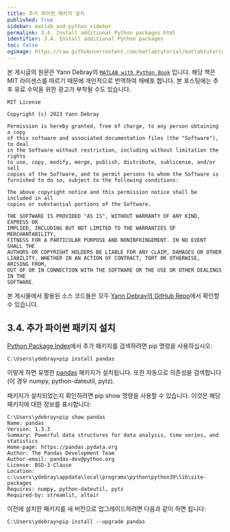 ```yaml
---
title: 추가 파이썬 패키지 설치
published: true
sidebar: matlab_and_python_sidebar
permalink: 3.4. Install additional Python packages.html
identifier: 3.4. Install additional Python packages
toc: false
ogimage: https://raw.githubusercontent.com/matlabtutorial/matlabtutorial.github.io/main/images/MATLAB_with_Python_Book/ogimage.jpg
---
```


본 게시글의 원문은 Yann Debray의 [`MATLAB with Python Book`](https://github.com/yanndebray/matlab-with-python-book) 입니다. 해당 책은 MIT 라이센스를 따르기 때문에 개인적으로 번역하여 재배포 합니다. 본 포스팅에는 추후 유료 수익을 위한 광고가 부착될 수도 있습니다.

    MIT License

    Copyright (c) 2023 Yann Debray

    Permission is hereby granted, free of charge, to any person obtaining a copy
    of this software and associated documentation files (the "Software"), to deal
    in the Software without restriction, including without limitation the rights
    to use, copy, modify, merge, publish, distribute, sublicense, and/or sell
    copies of the Software, and to permit persons to whom the Software is
    furnished to do so, subject to the following conditions:

    The above copyright notice and this permission notice shall be included in all
    copies or substantial portions of the Software.

    THE SOFTWARE IS PROVIDED "AS IS", WITHOUT WARRANTY OF ANY KIND, EXPRESS OR
    IMPLIED, INCLUDING BUT NOT LIMITED TO THE WARRANTIES OF MERCHANTABILITY,
    FITNESS FOR A PARTICULAR PURPOSE AND NONINFRINGEMENT. IN NO EVENT SHALL THE
    AUTHORS OR COPYRIGHT HOLDERS BE LIABLE FOR ANY CLAIM, DAMAGES OR OTHER
    LIABILITY, WHETHER IN AN ACTION OF CONTRACT, TORT OR OTHERWISE, ARISING FROM,
    OUT OF OR IN CONNECTION WITH THE SOFTWARE OR THE USE OR OTHER DEALINGS IN THE
    SOFTWARE.

본 게시물에서 활용된 소스 코드들은 모두 [Yann Debray의 GitHub Repo](https://github.com/yanndebray/matlab-with-python-book)에서 확인할 수 있습니다.

## 3.4. 추가 파이썬 패키지 설치

[Python Package Index](https://pypi.org/)에서 추가 패키지를 검색하려면 pip 명령을 사용하십시오:
```
C:\Users\ydebray>pip install pandas
```
이렇게 하면 유명한 [pandas](https://pandas.pydata.org) 패키지가 설치됩니다. 또한 자동으로 의존성을 검색합니다 (이 경우 numpy, python-dateutil, pytz).

패키지가 설치되었는지 확인하려면 pip show 명령을 사용할 수 있습니다. 이것은 해당 패키지에 대한 정보를 표시합니다:

```
C:\Users\ydebray>pip show pandas
Name: pandas
Version: 1.3.3
Summary: Powerful data structures for data analysis, time series, and
statistics
Home-page: https://pandas.pydata.org
Author: The Pandas Development Team
Author-email: pandas-dev@python.org
License: BSD-3-Clause
Location:
c:\users\ydebray\appdata\local\programs\python\python39\lib\site-packages
Requires: numpy, python-dateutil, pytz
Required-by: streamlit, altair
```

이전에 설치한 패키지를 새 버전으로 업그레이드하려면 다음과 같이 하면 됩니다:

```
C:\Users\ydebray>pip install --upgrade pandas
```